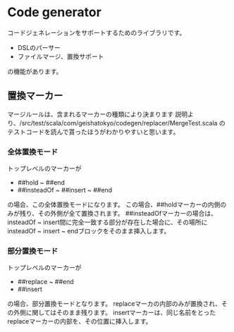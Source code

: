 # Code generator

コードジェネレーションをサポートするためのライブラリです。

* DSLのパーサー
* ファイルマージ、置換サポート

の機能があります。



## 置換マーカー

マージルールは、含まれるマーカーの種類により決まります
説明より、/src/test/scala/com/geishatokyo/codegen/replacer/MergeTest.scala
のテストコードを読んで貰ったほうがわかりやすいと思います。

### 全体置換モード

トップレベルのマーカーが

* \##hold ~ ##end
* \##insteadOf ~ ##insert ~ ##end

の場合、この全体置換モードになります。
この場合、\##holdマーカーの内側のみが残り、その外側が全て置換されます。
\##insteadOfマーカーの場合は、insteadOf ~ insert間に完全一致する部分が存在した場合に、その場所にinsteadOf ~ insert ~ endブロックをそのまま挿入します。



### 部分置換モード

トップレベルのマーカーが

* \##replace ~ ##end
* \##insert

の場合、部分置換モードとなります。
replaceマーカの内部のみが置換され、その外側に関してはそのまま残ります。
insertマーカーは、同じ名前をとったreplaceマーカーの内部を、その位置に挿入します。




